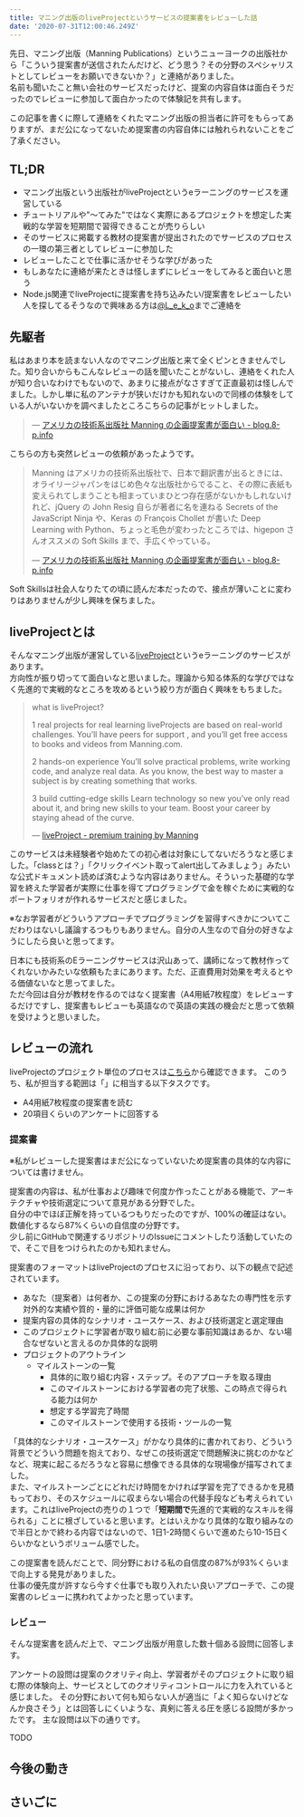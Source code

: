 ```yaml
---
title: マニング出版のliveProjectというサービスの提案書をレビューした話
date: '2020-07-31T12:00:46.249Z'
---
```


先日、マニング出版（Manning Publications）というニューヨークの出版社から「こういう提案書が送信されたんだけど、どう思う？その分野のスペシャリストとしてレビューをお願いできないか？」と連絡がありました。  
名前も聞いたこと無い会社のサービスだったけど、提案の内容自体は面白そうだったのでレビューに参加して面白かったので体験記を共有します。  

この記事を書くに際して連絡をくれたマニング出版の担当者に許可をもらってありますが、まだ公になってないため提案書の内容自体には触れられないことをご了承ください。

## TL;DR

- マニング出版という出版社がliveProjectというeラーニングのサービスを運営している
- チュートリアルや"〜てみた"ではなく実際にあるプロジェクトを想定した実戦的な学習を短期間で習得できることが売りらしい
- そのサービスに掲載する教材の提案書が提出されたのでサービスのプロセスの一環の第三者としてレビューに参加した
- レビューしたことで仕事に活かせそうな学びがあった
- もしあなたに連絡が来たときは怪しまずにレビューをしてみると面白いと思う
- Node.js関連でliveProjectに提案書を持ち込みたい/提案書をレビューしたい人を探してるそうなので興味ある方は[@L_e_k_o](https://twitter.com/L_e_k_o)までご連絡を

## 先駆者
私はあまり本を読まない人なのでマニング出版と来て全くピンときませんでした。知り合いからもこんなレビューの話を聞いたことがないし、連絡をくれた人が知り合いなわけでもないので、あまりに接点がなさすぎて正直最初は怪しんでました。しかし単に私のアンテナが狭いだけかも知れないので同様の体験をしている人がいないかを調べましたところこちらの記事がヒットしました。

> &mdash; [アメリカの技術系出版社 Manning の企画提案書が面白い - blog.8-p.info](https://blog.8-p.info/ja/2018/08/10/manning/)

こちらの方も突然レビューの依頼があったようです。

> Manning はアメリカの技術系出版社で、日本で翻訳書が出るときには、オライリージャパンをはじめ色々な出版社からでること、その際に表紙も変えられてしまうことも相まっていまひとつ存在感がないかもしれないけれど、jQuery の John Resig 自らが著者に名を連ねる Secrets of the JavaScript Ninja や、Keras の François Chollet が書いた Deep Learning with Python、ちょっと毛色が変わったところでは、higepon さんオススメの Soft Skills まで、手広くやっている。
>
> &mdash; [アメリカの技術系出版社 Manning の企画提案書が面白い - blog.8-p.info](https://blog.8-p.info/ja/2018/08/10/manning/)

Soft Skillsは社会人なりたての頃に読んだ本だったので、接点が薄いことに変わりはありませんが少し興味を保ちました。

## liveProjectとは

そんなマニング出版が運営している[liveProject](https://liveproject.manning.com/)というeラーニングのサービスがあります。  
方向性が振り切ってて面白いなと思いました。理論から知る体系的な学びではなく先進的で実戦的なところを攻めるという絞り方が面白く興味をもちました。  

> what is liveProject?
>
> 1
> real projects for real learning
> liveProjects are based on real-world challenges. You’ll have peers for support , and you’ll get free access to books and videos from Manning.com.
>
> 2
> hands-on experience
> You’ll solve practical problems, write working code, and analyze real data. As you know, the best way to master a subject is by creating something that works.
>
> 3
> build cutting-edge skills
> Learn technology so new you’ve only read about it, and bring new skills to your team. Boost your career by staying ahead of the curve.
>
> &mdash; [liveProject - premium training by Manning](https://liveproject.manning.com/)

このサービスは未経験者や始めたての初心者は対象にしてないだろうなと感じました。「classとは？」「クリックイベント取ってalert出してみましょう」みたいな公式ドキュメント読めば済むような内容はありません。そういった基礎的な学習を終えた学習者が実際に仕事を得てプログラミングで金を稼ぐために実戦的なポートフォリオが作れるサービスだと感じました。

※なお学習者がどういうアプローチでプログラミングを習得すべきかについてこだわりはないし議論するつもりもありません。自分の人生なので自分の好きなようにしたら良いと思ってます。

日本にも技術系のEラーニングサービスは沢山あって、講師になって教材作ってくれないかみたいな依頼もたまにあります。ただ、正直費用対効果を考えるとやる価値ないなと思ってました。  
ただ今回は自分が教材を作るのではなく提案書（A4用紙7枚程度）をレビューするだけですし、提案書もレビューも英語なので英語の実践の機会だと思って依頼を受けようと思いました。  

## レビューの流れ

liveProjectのプロジェクト単位のプロセスは[こちら]()から確認できます。
このうち、私が担当する範囲は「」に相当する以下タスクです。

- A4用紙7枚程度の提案書を読む
- 20項目くらいのアンケートに回答する

### 提案書
※私がレビューした提案書はまだ公になっていないため提案書の具体的な内容については書けません。

提案書の内容は、私が仕事および趣味で何度か作ったことがある機能で、アーキテクチャや技術選定について意見がある分野でした。  
自分の中でほぼ正解を持っているつもりだったのですが、100%の確証はない。数値化するなら87%くらいの自信度の分野です。  
少し前にGitHubで関連するリポジトリのIssueにコメントしたり活動していたので、そこで目をつけられたのかも知れません。

提案書のフォーマットはliveProjectのプロセスに沿っており、以下の観点で記述されています。  

- あなた（提案者）は何者か、この提案の分野におけるあなたの専門性を示す対外的な実績や質的・量的に評価可能な成果は何か
- 提案内容の具体的なシナリオ・ユースケース、および技術選定と選定理由
- このプロジェクトに学習者が取り組む前に必要な事前知識はあるか、ない場合なぜないと言えるのか具体的な説明
- プロジェクトのアウトライン
  - マイルストーンの一覧
    - 具体的に取り組む内容・ステップ。そのアプローチを取る理由
    - このマイルストーンにおける学習者の完了状態、この時点で得られる能力は何か
    - 想定する学習完了時間
    - このマイルストーンで使用する技術・ツールの一覧

「具体的なシナリオ・ユースケース」がかなり具体的に書かれており、どういう背景でどういう問題を抱えており、なぜこの技術選定で問題解決に挑むのかなどなど、現実に起こるだろうなと容易に想像できる具体的な現場像が描写されてました。  
また、マイルストーンごとにどれだけ時間をかければ学習を完了できるかを見積もっており、そのスケジュールに収まらない場合の代替手段なども考えられています。これはliveProjectの売りの１つで「**短期間で**先進的で実戦的なスキルを得られる」ことに根ざしていると思います。とはいえかなり具体的な取り組みなので半日とかで終わる内容ではないので、1日1-2時間くらいで進めたら10-15日くらいかなというボリューム感でした。

この提案書を読んだことで、同分野における私の自信度の87%が93%くらいまで向上する発見がありました。  
仕事の優先度が許すなら今すぐ仕事でも取り入れたい良いアプローチで、この提案書のレビューに携われてよかったと思っています。

### レビュー
そんな提案書を読んだ上で、マニング出版が用意した数十個ある設問に回答します。

アンケートの設問は提案のクオリティ向上、学習者がそのプロジェクトに取り組む際の体験向上、サービスとしてのクオリティコントロールに力を入れていると感じました。
その分野において何も知らない人が適当に「よく知らないけどなんか良さそう」とは回答しにくいような、真剣に答える圧を感じる設問が多かったです。
主な設問は以下の通りです。

TODO

## 今後の動き

## さいごに

